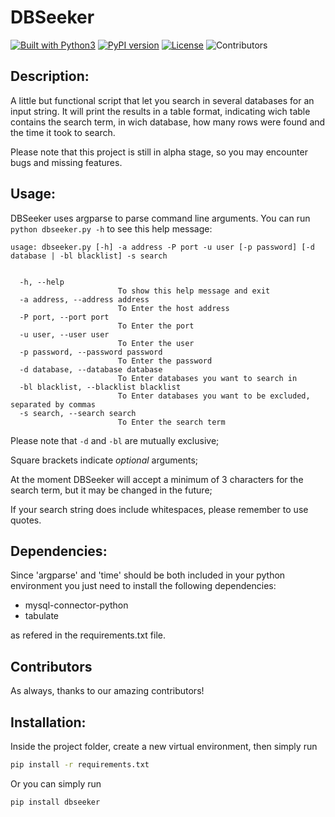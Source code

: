# DBSeeker

[![Built with Python3](https://img.shields.io/badge/built%20with-Python3-red.svg)](https://www.python.org/) [![PyPI version](https://badge.fury.io/py/dbseeker.svg)](https://badge.fury.io/py/dbseeker) [![License](https://img.shields.io/badge/license-MIT-blue.svg)](https://github.com/dueclic/dbseeler/blob/master/LICENSE) ![Contributors](https://img.shields.io/github/contributors/dueclic/dbseeker)
## Description:

A little but functional script that let you search in several databases for an input string.
It will print the results in a table format, indicating wich table contains the search term, in wich database, how many rows were found and the time it took to search.

Please note that this project is still in alpha stage, so you may encounter bugs and missing features.
## Usage: 

DBSeeker uses argparse to parse  command line arguments.
You can run `python dbseeker.py -h` to see this help message:

```
usage: dbseeker.py [-h] -a address -P port -u user [-p password] [-d database | -bl blacklist] -s search


  -h, --help            
                        To show this help message and exit
  -a address, --address address
                        To Enter the host address
  -P port, --port port  
                        To Enter the port
  -u user, --user user  
                        To Enter the user
  -p password, --password password
                        To Enter the password
  -d database, --database database
                        To Enter databases you want to search in
  -bl blacklist, --blacklist blacklist
                        To Enter databases you want to be excluded, separated by commas
  -s search, --search search
                        To Enter the search term
```
Please note that `-d` and `-bl` are mutually exclusive;

Square brackets indicate _optional_ arguments;

At the moment DBSeeker will accept a minimum of 3 characters for the search term, but it may be changed in the future;

If your search string does include whitespaces, please remember to use quotes.

## Dependencies: ##

Since 'argparse' and 'time' should be both included in your python environment you just need to install the following dependencies:

- mysql-connector-python
- tabulate

as refered in the requirements.txt file.

## Contributors

As always, thanks to our amazing contributors!

## Installation:

Inside the project folder, create a new virtual environment, then simply run
```bash
pip install -r requirements.txt
```

Or you can simply run 

```bash
pip install dbseeker
```
